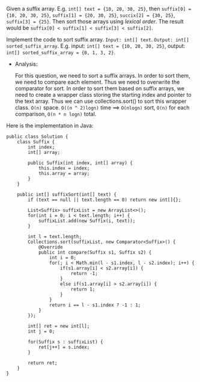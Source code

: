 Given a suffix array. E.g. `int[] text = {10, 20, 30, 25}`, then `suffix[0] = {10, 20, 30, 25}`, `suffix[1] = {20, 30, 25}`, `succix[2] = {30, 25}`, `suffix[3] = {25}`.
Then sort those arrays using _lexical order_. The result would be `suffix[0] < suffix[1] < suffix[3] < suffix[2]`. 

Implement the code to sort suffix array. `Input: int[] text`. `Output: int[] sorted_suffix_array`.
E.g. input: `int[] text = {10, 20, 30, 25}`, output: `int[] sorted_suffix_array = {0, 1, 3, 2}`.

- Analysis:

	For this question, we need to sort a suffix arrays. In order to sort them, we need to compare each element. Thus we need to overwrite the comparator for sort. 
	In order to sort them based on suffix arrays, we need to create a wrapper class storing the starting index and pointer to the text array. Thus we can use collections.sort()
	to sort this wrapper class. 
`O(n)` space. `O((n ^ 2)logn)` time ==> `O(nlogn)` sort, `O(n)` for each comparison, `O(n * n logn)` total. 

Here is the implementation in Java:
```
public class Solution {
	class Suffix {
		int index;
		int[] array;

		public Suffix(int index, int[] array) {
			this.index = index;
			this.array = array;
		}
	}

	public int[] suffixSort(int[] text) {
		if (text == null || text.length == 0) return new int[]{};

		List<Suffix> suffixList = new ArrayList<>();
		for(int i = 0; i < text.length; i++) {
			suffixList.add(new Suffix(i, text));
		}

		int l = text.length;
		Collections.sort(suffixList, new Comparator<Suffix>() {
			@Override
			public int compare(Suffix s1, Suffix s2) {
				int i = 0;
				for(; i < Math.min(l - s1.index, l - s2.index); i++) {
					if(s1.array[i] < s2.array[i]) {
						return -1;
					}
					else if(s1.array[i] > s2.array[i]) {
						return 1;
					}
				}
				return i == l - s1.index ? -1 : 1;
			}
		});

		int[] ret = new int[l];
		int j = 0;

		for(Suffix s : suffixList) {
			ret[j++] = s.index;
		}

		return ret;
	}
}
```
